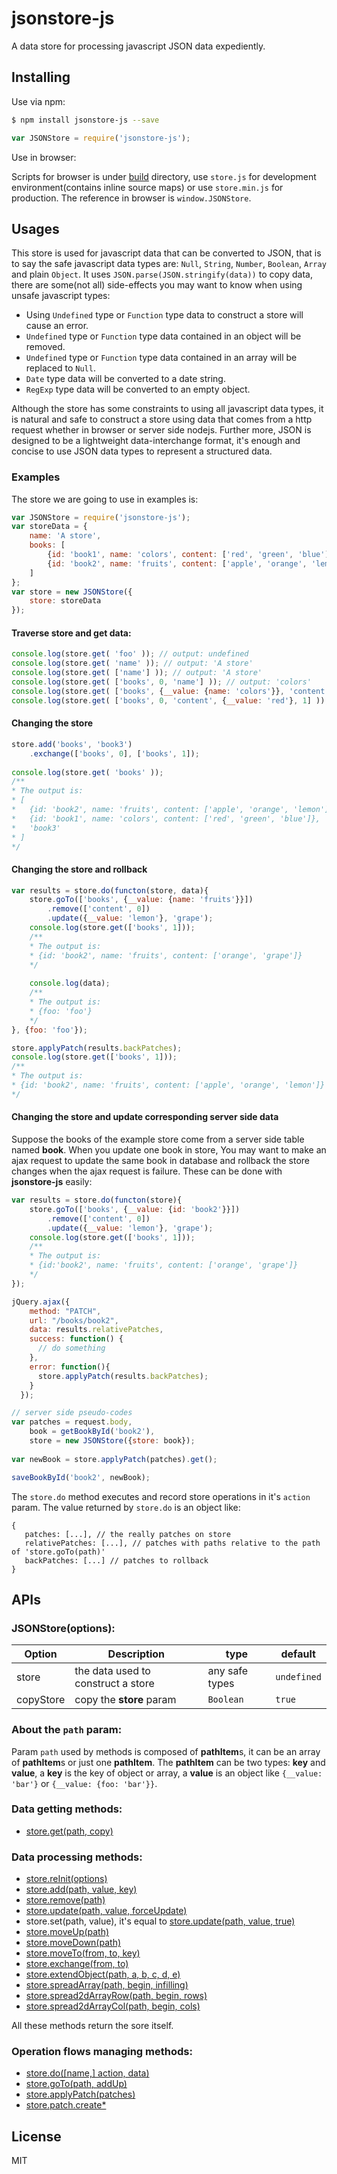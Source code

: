 # jsonstore-js
A data store for processing javascript JSON data expediently.

## Installing
Use via npm:
```bash
$ npm install jsonstore-js --save
```
```javascript
var JSONStore = require('jsonstore-js');
```
Use in browser:

Scripts for browser is under [build](https://github.com/Jimmy-YMJ/jsonstore-js/tree/master/build) directory, use `store.js` for development environment(contains inline source maps) or use `store.min.js` for production.
The reference in browser is `window.JSONStore`.

## Usages
This store is used for javascript data that can be converted to JSON, that is to say the safe javascript data types are: `Null`, `String`, `Number`, `Boolean`, `Array` and plain `Object`.
It uses `JSON.parse(JSON.stringify(data))` to copy data, there are some(not all) side-effects you may want to know when using unsafe javascript types:

- Using `Undefined` type or `Function` type data to construct a store will cause an error.
- `Undefined` type or `Function` type data contained in an object will be removed.
- `Undefined` type or `Function` type data contained in an array will be replaced to `Null`.
- `Date` type data will be converted to a date string.
- `RegExp` type data will be converted to an empty object.

Although the store has some constraints to using all javascript data types, it is natural and safe to construct a store using data that comes from a http request whether in browser or server side nodejs.
Further more, JSON is designed to be a lightweight data-interchange format, it's enough and concise to use JSON data types to represent a structured data.

### Examples
The store we are going to use in examples is:
```javascript
var JSONStore = require('jsonstore-js');
var storeData = {
    name: 'A store',
    books: [
        {id: 'book1', name: 'colors', content: ['red', 'green', 'blue']},
        {id: 'book2', name: 'fruits', content: ['apple', 'orange', 'lemon']}
    ]
};
var store = new JSONStore({
    store: storeData
});

```
#### Traverse store and get data:
```javascript
console.log(store.get( 'foo' )); // output: undefined
console.log(store.get( 'name' )); // output: 'A store'
console.log(store.get( ['name'] )); // output: 'A store'
console.log(store.get( ['books', 0, 'name'] )); // output: 'colors'
console.log(store.get( ['books', {__value: {name: 'colors'}}, 'content', 0] )); // output: 'red'
console.log(store.get( ['books', 0, 'content', {__value: 'red'}, 1] )); // output: 'green'
```

#### Changing the store
```javascript
store.add('books', 'book3')
    .exchange(['books', 0], ['books', 1]);
    
console.log(store.get( 'books' ));
/**
* The output is:
* [
*   {id: 'book2', name: 'fruits', content: ['apple', 'orange', 'lemon']},
*   {id: 'book1', name: 'colors', content: ['red', 'green', 'blue']},
*   'book3'
* ]
*/
```

#### Changing the store and rollback
```javascript
var results = store.do(functon(store, data){
    store.goTo(['books', {__value: {name: 'fruits'}}])
        .remove(['content', 0])
        .update({__value: 'lemon'}, 'grape');
    console.log(store.get(['books', 1]));
    /**
    * The output is:
    * {id: 'book2', name: 'fruits', content: ['orange', 'grape']}
    */
    
    console.log(data);
    /**
    * The output is:
    * {foo: 'foo'}
    */
}, {foo: 'foo'});

store.applyPatch(results.backPatches);
console.log(store.get(['books', 1]));
/**
* The output is:
* {id: 'book2', name: 'fruits', content: ['apple', 'orange', 'lemon']}
*/
```
#### Changing the store and update corresponding server side data
Suppose the books of the example store come from a server side table named **book**.
When you update one book in store, You may want to make an ajax request to update the same book in database and rollback the store changes when the ajax request is failure.
These can be done with **jsonstore-js** easily:
```javascript
var results = store.do(functon(store){
    store.goTo(['books', {__value: {id: 'book2'}}])
        .remove(['content', 0])
        .update({__value: 'lemon'}, 'grape');
    console.log(store.get(['books', 1]));
    /**
    * The output is:
    * {id:'book2', name: 'fruits', content: ['orange', 'grape']}
    */
});

jQuery.ajax({
    method: "PATCH",
    url: "/books/book2",
    data: results.relativePatches,
    success: function() {
      // do something
    },
    error: function(){
      store.applyPatch(results.backPatches);
    }
  });

// server side pseudo-codes
var patches = request.body,
    book = getBookById('book2'),
    store = new JSONStore({store: book});
    
var newBook = store.applyPatch(patches).get();

saveBookById('book2', newBook);
```
The `store.do` method executes and record store operations in it's `action` param. The value returned by `store.do` is an object like:
 ```
 {
    patches: [...], // the really patches on store
    relativePatches: [...], // patches with paths relative to the path of 'store.goTo(path)'
    backPatches: [...] // patches to rollback
 }
 ```
## APIs

### JSONStore(options):

| **Option** | **Description** | **type** | **default** |
| --- | --- | --- | --- |
| store | the data used to construct a store | any safe types | `undefined` |
| copyStore | copy the **store** param | `Boolean` | `true` |

### About the `path` param:
Param `path` used by methods is composed of **pathItem**s, it can be an array of **pathItem**s or just one **pathItem**. The **pathItem** can be two types: **key** and **value**, a **key** is the key of object or array, a **value** is an object like `{__value: 'bar'}` or `{__value: {foo: 'bar'}}`.

### Data getting methods:
- [store.get(path, copy)](https://github.com/Jimmy-YMJ/jsonstore-js/tree/master/docs/GET.md)

### Data processing methods:
- [store.reInit(options)](https://github.com/Jimmy-YMJ/jsonstore-js/tree/master/docs/REINIT.md)
- [store.add(path, value, key)](https://github.com/Jimmy-YMJ/jsonstore-js/tree/master/docs/ADD.md)
- [store.remove(path)](https://github.com/Jimmy-YMJ/jsonstore-js/tree/master/docs/REMOVE.md)
- [store.update(path, value, forceUpdate)](https://github.com/Jimmy-YMJ/jsonstore-js/tree/master/docs/UPDATE.md)
- store.set(path, value), it's equal to [store.update(path, value, true)](https://github.com/Jimmy-YMJ/jsonstore-js/tree/master/docs/UPDATE.md)
- [store.moveUp(path)](https://github.com/Jimmy-YMJ/jsonstore-js/tree/master/docs/MOVEUP.md)
- [store.moveDown(path)](https://github.com/Jimmy-YMJ/jsonstore-js/tree/master/docs/MOVEDOWN.md)
- [store.moveTo(from, to, key)](https://github.com/Jimmy-YMJ/jsonstore-js/tree/master/docs/MOVETO.md)
- [store.exchange(from, to)](https://github.com/Jimmy-YMJ/jsonstore-js/tree/master/docs/EXCHANGE.md)
- [store.extendObject(path, a, b, c, d, e)](https://github.com/Jimmy-YMJ/jsonstore-js/tree/master/docs/EXTENDOBJECT.md)
- [store.spreadArray(path, begin, infilling)](https://github.com/Jimmy-YMJ/jsonstore-js/tree/master/docs/SPREADARRAY.md)
- [store.spread2dArrayRow(path, begin, rows)](https://github.com/Jimmy-YMJ/jsonstore-js/tree/master/docs/SPREAD2DARRAYROW.md)
- [store.spread2dArrayCol(path, begin, cols)](https://github.com/Jimmy-YMJ/jsonstore-js/tree/master/docs/SPREAD2DARRAYCOL.md)

All these methods return the sore itself.

### Operation flows managing methods:
- [store.do([name,] action, data)](https://github.com/Jimmy-YMJ/jsonstore-js/tree/master/docs/DO.md)
- [store.goTo(path, addUp)](https://github.com/Jimmy-YMJ/jsonstore-js/tree/master/docs/GOTO.md)
- [store.applyPatch(patches)](https://github.com/Jimmy-YMJ/jsonstore-js/tree/master/docs/APPLYPATCH.md)
- [store.patch.create*](https://github.com/Jimmy-YMJ/jsonstore-js/tree/master/docs/PATCH.md)

## License
MIT
